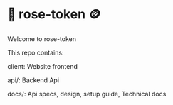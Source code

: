 # 🌹 rose-token 🪙

Welcome to rose-token

This repo contains:

client: Website frontend 

api/: Backend Api

docs/: Api specs, design, setup guide, Technical docs

